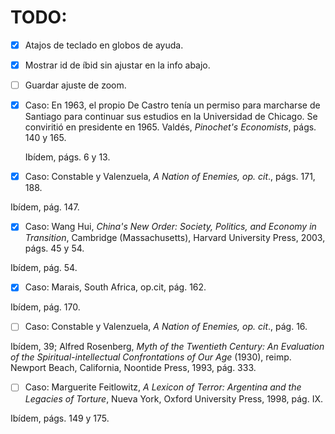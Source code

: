 # TODO:
- [x] Atajos de teclado en globos de ayuda.
- [x] Mostrar id de íbid sin ajustar en la info abajo.
- [ ] Guardar ajuste de zoom.
- [x] Caso:
    En 1963, el propio De&nbsp;Castro tenía un permiso para marcharse de Santiago para continuar sus estudios en la Universidad de Chicago. Se conviritió en presidente en 1965. Valdés, <em>Pinochet's Economists</em>, págs. 140 y 165.

    Ibídem, págs. 6 y 13.
- [x] Caso:
Constable y Valenzuela, <em>A Nation of Enemies, op. cit</em>., págs. 171, 188.

Ibídem, pág. 147.
- [x] Caso:
Wang Hui, <em>China's New Order: Society, Politics, and Economy in Transition</em>, Cambridge (Massachusetts), Harvard University Press, 2003, págs. 45 y 54.

Ibídem, pág. 54.
- [x] Caso:
Marais, South Africa, op.cit, pág. 162.

Ibídem, pág. 170.
- [ ] Caso:
Constable y Valenzuela, <em>A Nation of Enemies, op. cit</em>., pág. 16.

Ibídem, 39; Alfred Rosenberg, <em>Myth of the Twentieth Century: An Evaluation of the Spiritual-intellectual Confrontations of Our Age</em> (1930), reimp. Newport Beach, California, Noontide Press, 1993, pág. 333.
- [ ] Caso:
Marguerite Feitlowitz, <em>A Lexicon of Terror: Argentina and the Legacies of Torture</em>, Nueva York, Oxford University Press, 1998, pág. IX.

Ibídem, págs. 149 y 175.